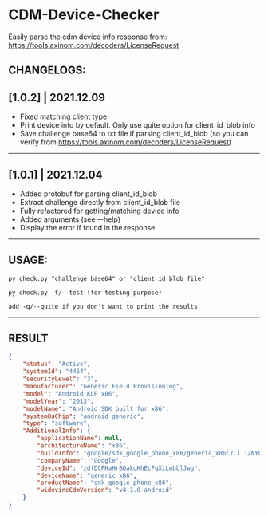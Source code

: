 # CDM-Device-Checker

Easily parse the cdm device info response from: https://tools.axinom.com/decoders/LicenseRequest

## CHANGELOGS:

## [1.0.2] | 2021.12.09
- Fixed matching client type
- Print device info by default. Only use quite option for client_id_blob info
- Save challenge base64 to txt file if parsing client_id_blob (so you can verify from https://tools.axinom.com/decoders/LicenseRequest)
---

## [1.0.1] | 2021.12.04
- Added protobuf for parsing client_id_blob
- Extract challenge directly from client_id_blob file
- Fully refactored for getting/matching device info
- Added arguments (see --help)
- Display the error if found in the response
----

## USAGE:
```
py check.py "challenge base64" or "client_id_blob file"  

py check.py -t/--test (for testing purpose)

add -q/--quite if you don't want to print the results
```
----

## RESULT
```json
{
    "status": "Active",
    "systemId": "4464",
    "securityLevel": "3",
    "manufacturer": "Generic Field Provisioning",
    "model": "Android KLP x86",
    "modelYear": "2013",
    "modelName": "Android SDK built for x86",
    "systemOnChip": "android generic",
    "type": "software",
    "AdditionalInfo": {
        "applicationName": null,
        "architectureName": "x86",
        "buildInfo": "google/sdk_google_phone_x86/generic_x86:7.1.1/NYC/5464897:userdebug/test-keys",
        "companyName": "Google",
        "deviceId": "zdfDCPHaHrBQakqKhEcFqXiLwbblJwg",
        "deviceName": "generic_x86",
        "productName": "sdk_google_phone_x86",
        "widevineCdmVersion": "v4.1.0-android"
    }
}
```
